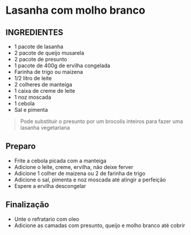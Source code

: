 # Lasanha com molho branco

## INGREDIENTES
- 1 pacote de lasanha
- 2 pacote de queijo musarela
- 2 pacote de presunto
- 1 pacote de 400g de ervilha congelada
- Farinha de trigo ou maizena
- 1/2 litro de leite
- 2 colheres de manteiga
- 1 caixa de creme de leite
- 1 noz moscada
- 1 cebola
- Sal e pimenta

> Pode substituir o presunto por um brocolis inteiros para fazer uma lasanha vegetariana 

## Preparo
- Frite a cebola picada com a manteiga
- Adicione o leite, creme, ervilha, não deixe ferver
- Adicione 1 colher de maizena ou 2 de farinha de trigo
- Adicione o sal, pimenta e noz moscada até atingir a perfeição
- Espere a ervilha descongelar

## Finalização
- Unte o refratario com oleo
- Adicione as camadas com presunto, queijo e molho branco até cobrir
